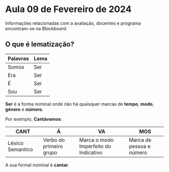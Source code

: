 # Aula 09 de Fevereiro de 2024

Informações relacionadas com a avaliação, docentes e programa encontram-se na *Blackboard*.
  
## O que é lematização?


| Palavras    | Lema        |
| ----------- | ----------- |
| Somos       |     Ser     |
| Era         |     Ser
| É           |   Ser
| Sou         |  Ser

__Ser__ é a forma nominal onde não há quaisquer marcas de __tempo__, __modo__, __género__ e __número__.

Por exemplo, __Cantávamos__:

| __CANT__        | __Á__                  | __VA__                                |  __MOS__                |
| -----------     | -----------            | -----------                           |-----------              |
|Léxico Semantico | Verbo do primeiro grupo| Marca o modo Imperfeito do Indicativo | Marca de pessoa e número|

A sua formal nominal é __cantar__. 



